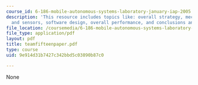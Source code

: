 ```yaml
---
course_id: 6-186-mobile-autonomous-systems-laboratory-january-iap-2005
description: 'This resource includes topics like: overall strategy, mechanical design
  and sensors, software design, overall performance, and conclusions and suggestions.'
file_location: /coursemedia/6-186-mobile-autonomous-systems-laboratory-january-iap-2005/9e914d31b7427c342bbd5c03890b87c0_teamfifteenpaper.pdf
file_type: application/pdf
layout: pdf
title: teamfifteenpaper.pdf
type: course
uid: 9e914d31b7427c342bbd5c03890b87c0

---
```

None